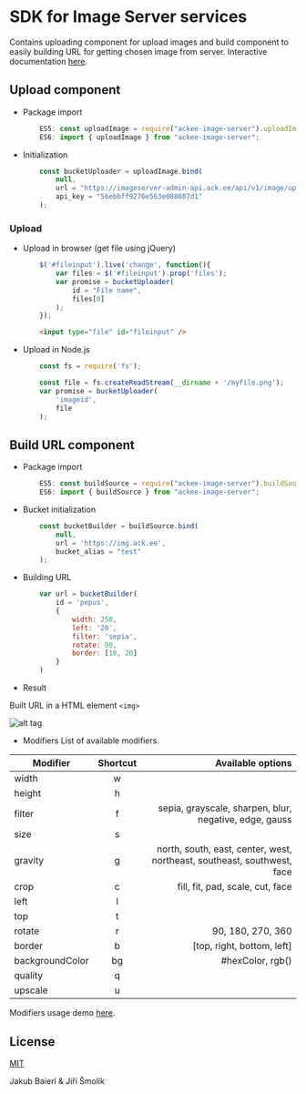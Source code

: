 # SDK for Image Server services

Contains uploading component for upload images and build component to easily building URL for getting chosen image from server.
Interactive documentation <a href="https://imageserver.ack.ee/" target="_blank">here</a>.

## Upload component

* Package import
    ``` javascript
        ES5: const uploadImage = require("ackee-image-server").uploadImage; 
        ES6: import { uploadImage } from "ackee-image-server";
    ```
     
* Initialization
    ```javascript
        const bucketUploader = uploadImage.bind(
            null, 
            url = "https://imageserver-admin-api.ack.ee/api/v1/image/upload", 
            api_key = "56ebbff9276e563e008687d1"
        );
    ```
    
### Upload
* Upload in browser (get file using jQuery)
    ```javascript
        $('#fileinput').live('change', function(){ 
          	var files = $('#fileinput').prop('files');
            var promise = bucketUploader( 
                id = "File name", 
                files[0]
            );
        });
    ```
    
    ```HTML
        <input type="file" id="fileinput" />
    ```

* Upload in Node.js
    ```javascript
        const fs = require('fs');

        const file = fs.createReadStream(__dirname + '/myfile.png');
        var promise = bucketUploader(
            'imageid', 
            file
        );
    ```

## Build URL component

* Package import
    ```javascript
        ES5: const buildSource = require("ackee-image-server").buildSource;
        ES6: import { buildSource } from "ackee-image-server";
    ```

* Bucket initialization
    ```javascript
        const bucketBuilder = buildSource.bind(
            null, 
            url = 'https://img.ack.ee', 
            bucket_alias = "test"
        );
    ```

* Building URL
    ```javascript
        var url = bucketBuilder(
            id = 'pepus', 
            {
                width: 250, 
                left: '20', 
                filter: 'sepia', 
                rotate: 90, 
                border: [10, 20]
            }
        )
    ```

* Result

Built URL in a HTML element `<img>`

![alt tag](https://img.ack.ee/test/image/w_250-x_20-f_sepia-r_90-b_10_20/pepus)

* Modifiers
List of available modifiers.

| Modifier   |      Shortcut      |  Available options |
|----------|:-------------:|------:|
| width | w | |
| height | h | |
| filter | f | sepia, grayscale, sharpen, blur, negative, edge, gauss |
| size | s | |
| gravity | g | north, south, east, center, west, northeast, southeast, southwest, face |
| crop | c | fill, fit, pad, scale, cut, face |
| left | l | |
| top | t | |
| rotate | r | 90, 180, 270, 360 |
| border | b | [top, right, bottom, left] |
| backgroundColor | bg | #hexColor, rgb() |
| quality | q | |
| upscale | u | |

Modifiers usage demo <a href="https://imageserver.ack.ee/" target="_blank">here</a>.

## License

[MIT](http://opensource.org/licenses/MIT)

Jakub Baierl & Jiří Šmolík
